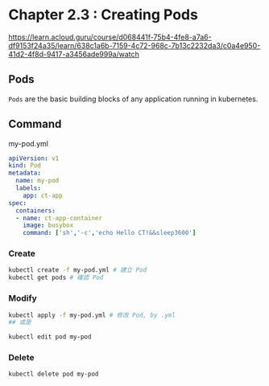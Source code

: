 # Chapter 2.3 : Creating Pods

https://learn.acloud.guru/course/d068441f-75b4-4fe8-a7a6-df9153f24a35/learn/638c1a6b-7159-4c72-968c-7b13c2232da3/c0a4e950-41d2-4f8d-9417-a3456ade999a/watch

## Pods

`Pods` are the basic building blocks of any application running in kubernetes.

## Command

my-pod.yml

```yml
apiVersion: v1
kind: Pod
metadata:
  name: my-pod
  labels:
    app: ct-app
spec:
  containers:
  - name: ct-app-container
    image: busybox
    command: ['sh','-c','echo Hello CT!&&sleep3600']
```

### Create

```sh
kubectl create -f my-pod.yml # 建立 Pod
kubectl get pods # 確認 Pod
```

### Modify

```sh
kubectl apply -f my-pod.yml # 修改 Pod, by .yml
## 或是

kubectl edit pod my-pod
```

### Delete

```sh
kubectl delete pod my-pod
```
